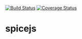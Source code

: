 [![Build Status](https://travis-ci.org/lw7360/spicejs.svg?branch=master)](https://travis-ci.org/lw7360/spicejs)
[![Coverage Status](https://coveralls.io/repos/lw7360/spicejs/badge.svg?branch=master&service=github)](https://coveralls.io/github/lw7360/spicejs?branch=master)

# spicejs
